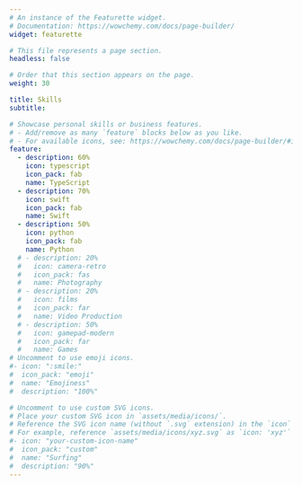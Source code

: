 ```yaml
---
# An instance of the Featurette widget.
# Documentation: https://wowchemy.com/docs/page-builder/
widget: featurette

# This file represents a page section.
headless: false

# Order that this section appears on the page.
weight: 30

title: Skills
subtitle:

# Showcase personal skills or business features.
# - Add/remove as many `feature` blocks below as you like.
# - For available icons, see: https://wowchemy.com/docs/page-builder/#icons
feature:
  - description: 60%
    icon: typescript
    icon_pack: fab
    name: TypeScript
  - description: 70%
    icon: swift
    icon_pack: fab
    name: Swift
  - description: 50%
    icon: python
    icon_pack: fab
    name: Python
  # - description: 20%
  #   icon: camera-retro
  #   icon_pack: fas
  #   name: Photography
  # - description: 20%
  #   icon: films
  #   icon_pack: far
  #   name: Video Production
  # - description: 50%
  #   icon: gamepad-modern
  #   icon_pack: far
  #   name: Games
# Uncomment to use emoji icons.
#- icon: ":smile:"
#  icon_pack: "emoji"
#  name: "Emojiness"
#  description: "100%"

# Uncomment to use custom SVG icons.
# Place your custom SVG icon in `assets/media/icons/`.
# Reference the SVG icon name (without `.svg` extension) in the `icon` field.
# For example, reference `assets/media/icons/xyz.svg` as `icon: 'xyz'`
#- icon: "your-custom-icon-name"
#  icon_pack: "custom"
#  name: "Surfing"
#  description: "90%"
---
```

